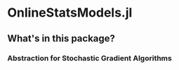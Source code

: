 # OnlineStatsModels.jl


## What's in this package?

### Abstraction for Stochastic Gradient Algorithms